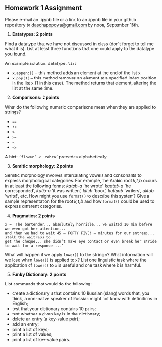 ## Homework 1 Assignment

Please e-mail an .ipynb file or a link to an .ipynb file in your github repository to daschapopowa@gmail.com by noon, September 18th.

1. **Datatypes: 2 points**

Find a datatype that we have not discussed in class (don't forget to tell me what it is). List at least three functions that one could apply to the datatype you found.

An example solution:
datatype: `list`
+ `x.append()` – this method adds an element at the end of the list `x`
+ `x.pop(1)` – this method removes an element at a specified index position in the list `x` (1 in this case). The method returns that element, altering the list at the same time.

2. **Comparisons: 2 points**

What do the following numeric comparisons mean when they are applied to strings?
+ `==`
+ `!=`
+ `>`
+ `>=`
+ `<`
+ `<=`

A hint: `’flower’ < ’zebra’` precedes alphabetically

3. **Semitic morphology: 2 points**

Semitic morphology involves intercalating vowels and consonants to express morphological categories.
For example, the Arabic root *k,t,b* occurs in at least the following forms: *katab-a* ’he
wrote’, *kaatab-a* ’he corresponded’, *kutib-a* ’it was written’, *kitab* ’book’, *kuttaab* ’writers’, *uktub*
’write!’, etc.
How might you use `format()` to describe this system? Give a sample representation for the
root *k,t,b* and how `format()` could be used to express different categories.

4. **Pragmatics: 2 points**
```
x = ’The bartender... absolutely horrible... we waited 10 min before we even got her attention...
and then we had to wait 45 – FORTY FIVE! – minutes for our entrees... stalk the waitress to
get the cheque... she didn’t make eye contact or even break her stride to wait for a response ...’
```
What will happen if we apply `lower()` to the string `x`?
What information will we lose when `lower()` is applied to `x`?
List one linguistic task where the application of `lower()` to `x` is useful and one task where it
is harmful.

5. **Funky Dictionary: 2 points**

List commands that would do the following:
+ create a dictionary `d` that contains 10 Russian (slang) words that, you think, a
non-native speaker of Russian might not know with definitions in English;
+ test that your dictionary contains 10 pairs;
+ test whether a given key is in the dictionary;
+ delete an entry (a key-value pair);
+ add an entry;
+ print a list of keys;
+ print a list of values;
+ print a list of key-value pairs.
